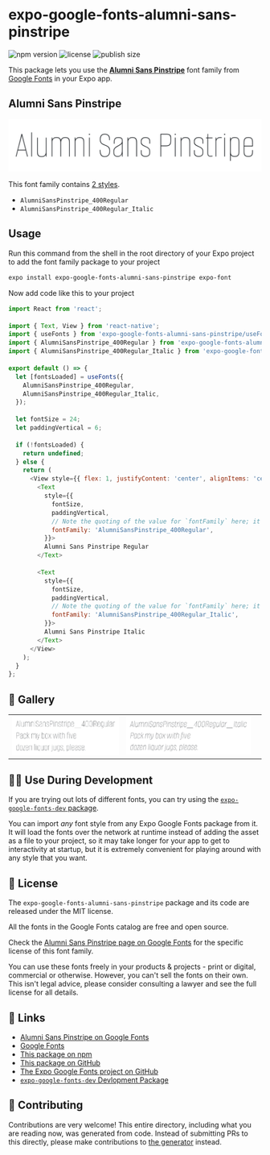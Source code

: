 # expo-google-fonts-alumni-sans-pinstripe

![npm version](https://flat.badgen.net/npm/v/expo-google-fonts-alumni-sans-pinstripe)
![license](https://flat.badgen.net/github/license/expo/google-fonts)
![publish size](https://flat.badgen.net/packagephobia/install/expo-google-fonts-alumni-sans-pinstripe)

This package lets you use the [**Alumni Sans Pinstripe**](https://fonts.google.com/specimen/Alumni+Sans+Pinstripe) font family from [Google Fonts](https://fonts.google.com/) in your Expo app.

## Alumni Sans Pinstripe

![Alumni Sans Pinstripe](./font-family.png)

This font family contains [2 styles](#-gallery).

- `AlumniSansPinstripe_400Regular`
- `AlumniSansPinstripe_400Regular_Italic`

## Usage

Run this command from the shell in the root directory of your Expo project to add the font family package to your project
```sh
expo install expo-google-fonts-alumni-sans-pinstripe expo-font
```

Now add code like this to your project
```js
import React from 'react';

import { Text, View } from 'react-native';
import { useFonts } from 'expo-google-fonts-alumni-sans-pinstripe/useFonts';
import { AlumniSansPinstripe_400Regular } from 'expo-google-fonts-alumni-sans-pinstripe/400Regular';
import { AlumniSansPinstripe_400Regular_Italic } from 'expo-google-fonts-alumni-sans-pinstripe/400Regular_Italic';

export default () => {
  let [fontsLoaded] = useFonts({
    AlumniSansPinstripe_400Regular,
    AlumniSansPinstripe_400Regular_Italic,
  });

  let fontSize = 24;
  let paddingVertical = 6;

  if (!fontsLoaded) {
    return undefined;
  } else {
    return (
      <View style={{ flex: 1, justifyContent: 'center', alignItems: 'center' }}>
        <Text
          style={{
            fontSize,
            paddingVertical,
            // Note the quoting of the value for `fontFamily` here; it expects a string!
            fontFamily: 'AlumniSansPinstripe_400Regular',
          }}>
          Alumni Sans Pinstripe Regular
        </Text>

        <Text
          style={{
            fontSize,
            paddingVertical,
            // Note the quoting of the value for `fontFamily` here; it expects a string!
            fontFamily: 'AlumniSansPinstripe_400Regular_Italic',
          }}>
          Alumni Sans Pinstripe Italic
        </Text>
      </View>
    );
  }
};

```

## 🔡 Gallery


||||
|-|-|-|
|![AlumniSansPinstripe_400Regular](.//400Regular/AlumniSansPinstripe_400Regular.ttf.png)|![AlumniSansPinstripe_400Regular_Italic](.//400Regular_Italic/AlumniSansPinstripe_400Regular_Italic.ttf.png)|||


## 👩‍💻 Use During Development

If you are trying out lots of different fonts, you can try using the [`expo-google-fonts-dev` package](https://github.com/freeboub/google-fonts/tree/master/font-packages/dev#readme).

You can import *any* font style from any Expo Google Fonts package from it. It will load the fonts
over the network at runtime instead of adding the asset as a file to your project, so it may take longer
for your app to get to interactivity at startup, but it is extremely convenient
for playing around with any style that you want.

## 📖 License

The `expo-google-fonts-alumni-sans-pinstripe` package and its code are released under the MIT license.

All the fonts in the Google Fonts catalog are free and open source.

Check the [Alumni Sans Pinstripe page on Google Fonts](https://fonts.google.com/specimen/Alumni+Sans+Pinstripe) for the specific license of this font family.

You can use these fonts freely in your products & projects - print or digital, commercial or otherwise. However, you can't sell the fonts on their own. This isn't legal advice, please consider consulting a lawyer and see the full license for all details.

## 🔗 Links

- [Alumni Sans Pinstripe on Google Fonts](https://fonts.google.com/specimen/Alumni+Sans+Pinstripe)
- [Google Fonts](https://fonts.google.com/)
- [This package on npm](https://www.npmjs.com/package/expo-google-fonts-alumni-sans-pinstripe)
- [This package on GitHub](https://github.com/freeboub/google-fonts/tree/master/font-packages/alumni-sans-pinstripe)
- [The Expo Google Fonts project on GitHub](https://github.com/freeboub/google-fonts)
- [`expo-google-fonts-dev` Devlopment Package](https://github.com/freeboub/google-fonts/tree/master/font-packages/dev)

## 🤝 Contributing

Contributions are very welcome! This entire directory, including what you are reading now, was generated from code. Instead of submitting PRs to this directly, please make contributions to [the generator](https://github.com/freeboub/google-fonts/tree/master/packages/generator) instead.
